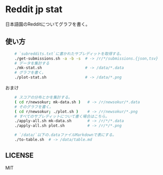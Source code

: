 # Reddit jp stat

日本語園のRedditについてグラフを書く。


## 使い方

```sh
	# `subreddits.txt`に書かれたサブレディットを取得する。
	./get-submissions.sh -a -b -s  # -> /r/*/submissions.{json,tsv}
	# データを集計する
	./mk-stat.sh                   # -> /data/*.data
	# グラフを書く。
	./plot-stat.sh                 # -> /data/*.png
```

おまけ

```sh
	# スコアの分布とかを集計する。
	( cd r/newsokur; mk-data.sh )   # -> /r/newsokur/*.data
	# そのグラフを書く。
	( cd r/newsokur; ./plot.sh )    # -> /r/newsokur/*.png
	# すべてのサブレディットについて書く場合はこちら。
	./apply-all.sh mk-data.sh       # -> /r/*/*.data
	./apply-all.sh plot.sh          # -> /r/*/*.png
```

```sh
	# `/data/`以下の.dataファイルMarkdownで表にする。
	./to-table.sh  # -> /data/table.md
```


## LICENSE

MIT
